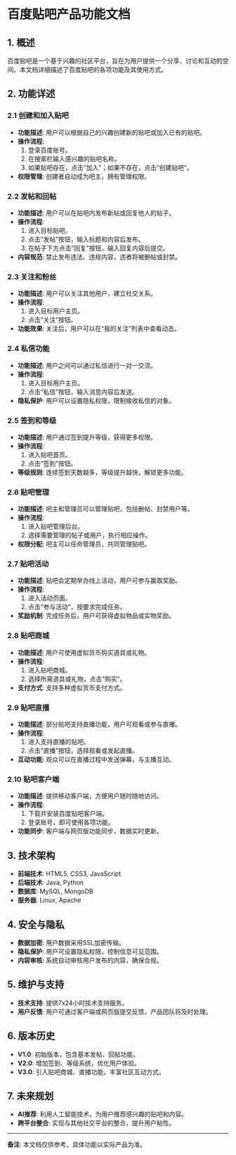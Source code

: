 # 百度贴吧产品功能文档

## 1. 概述
百度贴吧是一个基于兴趣的社区平台，旨在为用户提供一个分享、讨论和互动的空间。本文档详细描述了百度贴吧的各项功能及其使用方式。

## 2. 功能详述

### 2.1 创建和加入贴吧
- **功能描述**: 用户可以根据自己的兴趣创建新的贴吧或加入已有的贴吧。
- **操作流程**:
  1. 登录百度账号。
  2. 在搜索栏输入感兴趣的贴吧名称。
  3. 如果贴吧存在，点击“加入”；如果不存在，点击“创建贴吧”。
- **权限管理**: 创建者自动成为吧主，拥有管理权限。

### 2.2 发帖和回帖
- **功能描述**: 用户可以在贴吧内发布新帖或回复他人的帖子。
- **操作流程**:
  1. 进入目标贴吧。
  2. 点击“发帖”按钮，输入标题和内容后发布。
  3. 在帖子下方点击“回复”按钮，输入回复内容后提交。
- **内容规范**: 禁止发布违法、违规内容，违者将被删帖或封禁。

### 2.3 关注和粉丝
- **功能描述**: 用户可以关注其他用户，建立社交关系。
- **操作流程**:
  1. 进入目标用户主页。
  2. 点击“关注”按钮。
- **功能效果**: 关注后，用户可以在“我的关注”列表中查看动态。

### 2.4 私信功能
- **功能描述**: 用户之间可以通过私信进行一对一交流。
- **操作流程**:
  1. 进入目标用户主页。
  2. 点击“私信”按钮，输入消息内容后发送。
- **隐私保护**: 用户可以设置隐私权限，限制接收私信的对象。

### 2.5 签到和等级
- **功能描述**: 用户通过签到提升等级，获得更多权限。
- **操作流程**:
  1. 进入贴吧首页。
  2. 点击“签到”按钮。
- **等级规则**: 连续签到天数越多，等级提升越快，解锁更多功能。

### 2.6 贴吧管理
- **功能描述**: 吧主和管理员可以管理贴吧，包括删帖、封禁用户等。
- **操作流程**:
  1. 进入贴吧管理后台。
  2. 选择需要管理的帖子或用户，执行相应操作。
- **权限分配**: 吧主可以任命管理员，共同管理贴吧。

### 2.7 贴吧活动
- **功能描述**: 贴吧会定期举办线上活动，用户可参与赢取奖励。
- **操作流程**:
  1. 进入活动页面。
  2. 点击“参与活动”，按要求完成任务。
- **奖励机制**: 完成任务后，用户可获得虚拟物品或实物奖励。

### 2.8 贴吧商城
- **功能描述**: 用户可使用虚拟货币购买道具或礼物。
- **操作流程**:
  1. 进入贴吧商城。
  2. 选择所需道具或礼物，点击“购买”。
- **支付方式**: 支持多种虚拟货币支付方式。

### 2.9 贴吧直播
- **功能描述**: 部分贴吧支持直播功能，用户可观看或参与直播。
- **操作流程**:
  1. 进入支持直播的贴吧。
  2. 点击“直播”按钮，选择观看或发起直播。
- **互动功能**: 观众可以在直播过程中发送弹幕，与主播互动。

### 2.10 贴吧客户端
- **功能描述**: 提供移动客户端，方便用户随时随地访问。
- **操作流程**:
  1. 下载并安装百度贴吧客户端。
  2. 登录账号，即可使用各项功能。
- **功能同步**: 客户端与网页版功能同步，数据实时更新。

## 3. 技术架构
- **前端技术**: HTML5, CSS3, JavaScript
- **后端技术**: Java, Python
- **数据库**: MySQL, MongoDB
- **服务器**: Linux, Apache

## 4. 安全与隐私
- **数据加密**: 用户数据采用SSL加密传输。
- **隐私保护**: 用户可设置隐私权限，控制信息可见范围。
- **内容审核**: 系统自动审核用户发布的内容，确保合规。

## 5. 维护与支持
- **技术支持**: 提供7x24小时技术支持服务。
- **用户反馈**: 用户可通过客户端或网页版提交反馈，产品团队将及时处理。

## 6. 版本历史
- **V1.0**: 初始版本，包含基本发帖、回帖功能。
- **V2.0**: 增加签到、等级系统，优化用户体验。
- **V3.0**: 引入贴吧商城、直播功能，丰富社区互动方式。

## 7. 未来规划
- **AI推荐**: 利用人工智能技术，为用户推荐感兴趣的贴吧和内容。
- **跨平台整合**: 实现与其他社交平台的整合，提升用户粘性。

---

**备注**: 本文档仅供参考，具体功能以实际产品为准。
